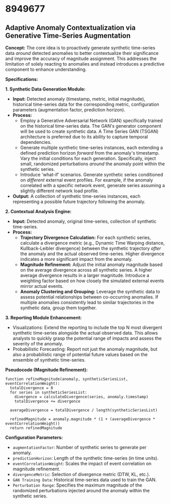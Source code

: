 # 8949677

## Adaptive Anomaly Contextualization via Generative Time-Series Augmentation

**Concept:** The core idea is to proactively generate synthetic time-series data *around* detected anomalies to better contextualize their significance and improve the accuracy of magnitude assignment. This addresses the limitation of solely reacting to anomalies and instead introduces a predictive component to enhance understanding.

**Specifications:**

**1. Synthetic Data Generation Module:**

   *   **Input:** Detected anomaly (timestamp, metric, initial magnitude), historical time-series data for the corresponding metric, configuration parameters (augmentation factor, prediction horizon).
   *   **Process:**
        *   Employ a Generative Adversarial Network (GAN) specifically trained on the historical time-series data. The GAN's generator component will be used to create synthetic data. A Time Series GAN (TSGAN) architecture is preferred due to its ability to capture temporal dependencies.
        *   Generate multiple synthetic time-series instances, each extending a defined prediction horizon *forward* from the anomaly's timestamp. Vary the initial conditions for each generation.  Specifically, inject small, randomized perturbations *around* the anomaly point within the synthetic series.
        *   Introduce 'what-if' scenarios. Generate synthetic series conditioned on *different* external event profiles. For example, if the anomaly correlated with a specific network event, generate series assuming a slightly different network load profile.
   *   **Output:** A collection of synthetic time-series instances, each representing a possible future trajectory following the anomaly.

**2. Contextual Analysis Engine:**

   *   **Input:** Detected anomaly, original time-series, collection of synthetic time-series.
   *   **Process:**
        *   **Trajectory Divergence Calculation:** For each synthetic series, calculate a divergence metric (e.g., Dynamic Time Warping distance, Kullback-Leibler divergence) between the synthetic trajectory *after* the anomaly and the actual observed time-series.  Higher divergence indicates a more significant impact from the anomaly.
        *   **Magnitude Refinement:**  Adjust the initial anomaly magnitude based on the average divergence across all synthetic series. A higher average divergence results in a larger magnitude. Introduce a weighting factor based on how closely the simulated external events mirror actual events.
        *   **Anomaly Clustering and Grouping:** Leverage the synthetic data to assess potential relationships between co-occurring anomalies. If multiple anomalies consistently lead to similar trajectories in the synthetic data, group them together.

**3.  Reporting Module Enhancement:**

   *   Visualizations: Extend the reporting to include the top N most divergent synthetic time-series alongside the actual observed data. This allows analysts to quickly grasp the potential range of impacts and assess the severity of the anomaly.
   *   Probabilistic Forecasting: Report not just the anomaly magnitude, but also a probabilistic range of potential future values based on the ensemble of synthetic time-series.

**Pseudocode (Magnitude Refinement):**

```
function refineMagnitude(anomaly, syntheticSeriesList, eventCorrelationWeight):
  totalDivergence = 0
  for series in syntheticSeriesList:
    divergence = calculateDivergence(series, anomaly.timestamp)
    totalDivergence += divergence

  averageDivergence = totalDivergence / length(syntheticSeriesList)

  refinedMagnitude = anomaly.magnitude * (1 + (averageDivergence * eventCorrelationWeight))
  return refinedMagnitude
```

**Configuration Parameters:**

*   `augmentationFactor`: Number of synthetic series to generate per anomaly.
*   `predictionHorizon`: Length of the synthetic time-series (in time units).
*   `eventCorrelationWeight`:  Scales the impact of event correlation on magnitude refinement.
*   `divergenceMetric`:  Selection of divergence metric (DTW, KL, etc.).
*   `GAN Training Data`: Historical time-series data used to train the GAN.
*   `Perturbation Range`: Specifies the maximum magnitude of the randomized perturbations injected around the anomaly within the synthetic series.
